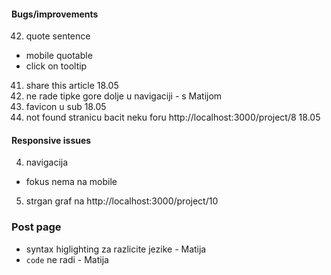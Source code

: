 #### Bugs/improvements

42. quote sentence
- mobile quotable
- click on tooltip

41. share this article 18.05
42. ne rade tipke gore dolje u navigaciji - s Matijom
43. favicon u sub 18.05
44. not found stranicu bacit neku foru http://localhost:3000/project/8 18.05

#### Responsive issues

4. navigacija

- fokus nema na mobile

5. strgan graf na http://localhost:3000/project/10

### Post page

- syntax higlighting za razlicite jezike - Matija
- `code` ne radi - Matija
